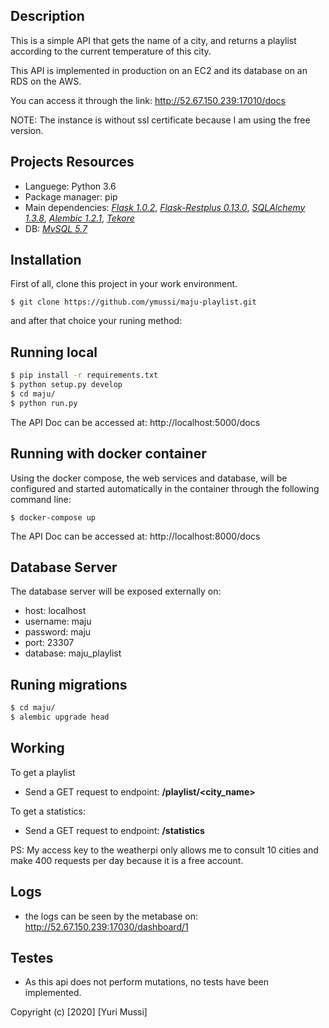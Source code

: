 ## Description

This is a simple API that gets the name of a city, and returns a playlist according to the current temperature of this city.

This API is implemented in production on an EC2 and its database on an RDS on the AWS.

You can access it through the link: http://52.67.150.239:17010/docs

NOTE: The instance is without ssl certificate because I am using the free version.

## Projects Resources

- Languege: Python 3.6
- Package manager: pip
- Main dependencies: [_Flask 1.0.2_](https://flask.palletsprojects.com/en/1.1.x/), [_Flask-Restplus 0.13.0_](https://flask-restplus.readthedocs.io/en/stable/), [_SQLAlchemy 1.3.8_](https://docs.sqlalchemy.org/en/13/orm/tutorial.html), [_Alembic 1.2.1_](https://alembic.sqlalchemy.org/en/latest/tutorial.html), [_Tekore_](https://tekore.readthedocs.io/en/stable/)
- DB: [_MySQL 5.7_](https://dev.mysql.com/doc/refman/5.7/en/)

## Installation

First of all, clone this project in your work environment.

`$ git clone https://github.com/ymussi/maju-playlist.git`

and after that choice your runing method:

## Running local

```bash
$ pip install -r requirements.txt
$ python setup.py develop
$ cd maju/
$ python run.py
```

The API Doc can be accessed at: http://localhost:5000/docs

## Running with docker container

Using the docker compose, the web services and database, will be configured and started automatically in the container through the following command line:

`$ docker-compose up`

The API Doc can be accessed at: http://localhost:8000/docs

## Database Server

The database server will be exposed externally on:

- host: localhost
- username: maju
- password: maju
- port: 23307
- database: maju_playlist


## Runing migrations

```bash
$ cd maju/
$ alembic upgrade head
```

## Working

To get a playlist

- Send a GET request to endpoint: **/playlist/<city_name>**

To get a statistics:

- Send a GET request to endpoint: **/statistics**

PS: My access key to the weatherpi only allows me to consult 10 cities and make 400 requests per day because it is a free account.

## Logs

- the logs can be seen by the metabase on: http://52.67.150.239:17030/dashboard/1

## Testes

- As this api does not perform mutations, no tests have been implemented.


Copyright (c) [2020] [Yuri Mussi]